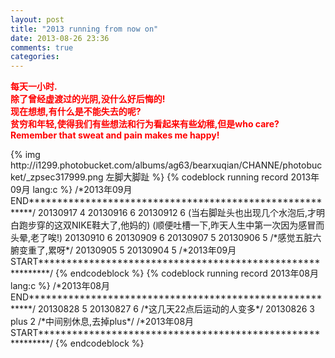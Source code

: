 ```yaml
---
layout: post
title: "2013 running from now on"
date: 2013-08-26 23:36
comments: true
categories: 
---
```

<font color=red>**每天一小时.<br>除了曾经虚渡过的光阴,没什么好后悔的!<br>现在想想,有什么是不能失去的呢?<br>贫穷和年轻,使得我们有些想法和行为看起来有些幼稚,但是who care?<br>Remember that sweat and pain makes me happy!**</font>
<p>
{% img http://i1299.photobucket.com/albums/ag63/bearxuqian/CHANNE/photobucket/_zpsec317999.png 左脚大脚趾 %}
{% codeblock running record 2013年09月 lang:c %}
/*2013年09月END*********************************************************/
20130917	4
20130916	6
20130912	6           (当右脚趾头也出现几个水泡后,才明白跑步穿的这双NIKE鞋大了,他妈的)
			            (顺便吐槽一下,昨天人生中第一次因为感冒而头晕,老了唉!)
20130910	6
20130909	6
20130907	5
20130906	5           /*感觉五脏六腑变重了,累呀*/
20130905	5
20130904	5
/*2013年09月START***********************************************************/
{% endcodeblock %}
{% codeblock running record 2013年08月 lang:c %}
/*2013年08月END*********************************************************/
20130828	5
20130827	6           /*这几天22点后运动的人变多*/
20130826	3 plus 2    /*中间别休息,去掉plus*/
/*2013年08月START***********************************************************/
{% endcodeblock %}
</p>